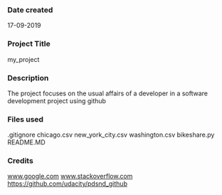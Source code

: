 ### Date created
17-09-2019

### Project Title
my_project

### Description
The project focuses on the usual affairs of a developer in a software development project using github

### Files used
.gitignore
chicago.csv
new_york_city.csv
washington.csv
bikeshare.py
README.MD


### Credits
www.google.com
www.stackoverflow.com
https://github.com/udacity/pdsnd_github

